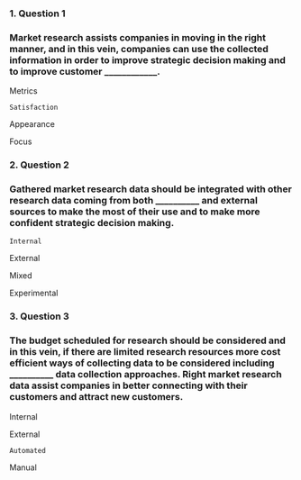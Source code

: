 ### 1. Question 1
### Market research assists companies in moving in the right manner, and in this vein, companies can use the collected information in order to improve strategic decision making and to improve customer ____________. 


Metrics  



``Satisfaction``



Appearance



Focus



### 2. Question 2
### Gathered market research data should be integrated with other research data coming from both __________ and external sources to make the most of their use and to make more confident strategic decision making. 


``Internal``



External



Mixed



Experimental



### 3. Question 3
### The budget scheduled for research should be considered and in this vein, if there are limited research resources more cost efficient ways of collecting data to be considered including __________ data collection approaches. Right market research data assist companies in better connecting with their customers and attract new customers. 


Internal



External



``Automated``



Manual


